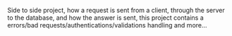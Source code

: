 Side to side project, how a request is sent from a client, through the server to the database, and how the answer is sent, this project contains a errors/bad requests/authentications/validations handling and more...  
